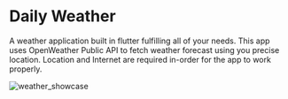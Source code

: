 # Daily Weather

A weather application built in flutter fulfilling all of your needs. This app uses OpenWeather Public API to fetch weather forecast using you precise location.
Location and Internet are required in-order for the app to work properly.

![weather_showcase](https://user-images.githubusercontent.com/67834876/181786379-ecbecfc4-07df-43c7-bb57-e41f2ce02fe3.png)
